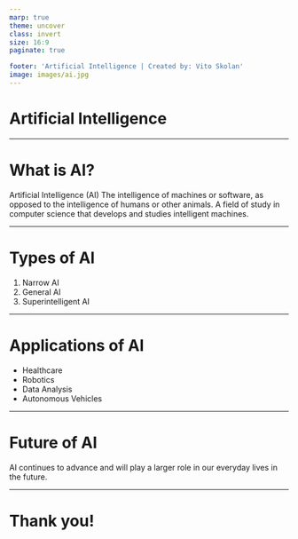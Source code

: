 ```yaml
---
marp: true
theme: uncover
class: invert
size: 16:9
paginate: true

footer: 'Artificial Intelligence | Created by: Vito Skolan'
image: images/ai.jpg
---
```


# Artificial Intelligence
---

# What is AI?

Artificial Intelligence (AI) 
The intelligence of machines or software, as opposed to the intelligence of humans or other animals. 
A field of study in computer science that develops and studies intelligent machines.

---

# Types of AI

1. Narrow AI
2. General AI
3. Superintelligent AI

---

# Applications of AI

- Healthcare
- Robotics
- Data Analysis
- Autonomous Vehicles

---

# Future of AI

AI continues to advance and will play a larger role in our everyday lives in the future.

---

# Thank you!